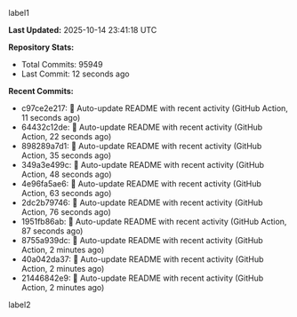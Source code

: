 
label1 
<!-- ACTIVITY_START -->
**Last Updated:** 2025-10-14 23:41:18 UTC

**Repository Stats:**
- Total Commits: 95949
- Last Commit: 12 seconds ago

**Recent Commits:**
- c97ce2e217: 🤖 Auto-update README with recent activity (GitHub Action, 11 seconds ago)
- 64432c12de: 🤖 Auto-update README with recent activity (GitHub Action, 22 seconds ago)
- 898289a7d1: 🤖 Auto-update README with recent activity (GitHub Action, 35 seconds ago)
- 349a3e499c: 🤖 Auto-update README with recent activity (GitHub Action, 48 seconds ago)
- 4e96fa5ae6: 🤖 Auto-update README with recent activity (GitHub Action, 63 seconds ago)
- 2dc2b79746: 🤖 Auto-update README with recent activity (GitHub Action, 76 seconds ago)
- 1951fb86ab: 🤖 Auto-update README with recent activity (GitHub Action, 87 seconds ago)
- 8755a939dc: 🤖 Auto-update README with recent activity (GitHub Action, 2 minutes ago)
- 40a042da37: 🤖 Auto-update README with recent activity (GitHub Action, 2 minutes ago)
- 21446842e9: 🤖 Auto-update README with recent activity (GitHub Action, 2 minutes ago)
<!-- ACTIVITY_END -->

label2

